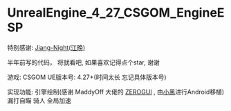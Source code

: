 # UnrealEngine_4_27_CSGOM_EngineESP

特别感谢: [Jiang-Night(江晚)](https://github.com/Jiang-Night)

半年前写的代码， 将就看吧, 如果喜欢记得点个star, 谢谢

游戏: CSGOM
UE版本号: 4.27+(时间太长 忘记具体版本号)

实现功能:
引擎绘制(感谢 MaddyOff 大佬的 [ZEROGUI](https://github.com/MaddyOff/ue4-canvas-gui) , 由[小黑](https://github.com/steveday763)进行Android移植)
漏打自瞄
骑人
全局加速
